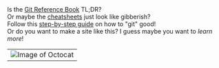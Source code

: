 <table><tr align="center"><td><img src="http://i.imgur.com/BkiohdN.png" alt="Image of Octocat"><tr>Is the <a href="https://git-scm.com/book/en/v2">Git Reference Book</a> TL;DR?
<br>Or maybe the <a href="https://services.github.com/on-demand/downloads/github-git-cheat-sheet.pdf">cheat</a> <a href="https://education.github.com/git-cheat-sheet-education.pdf">sheets</a> just look like gibberish?<br>Follow this <a href="http://rogerdudler.github.io/git-guide/">step-by-step guide</a> on how to "git" good!<br>Or do you want to make a site like this? I guess maybe you want to <i>learn more</i>!<p align="center">
